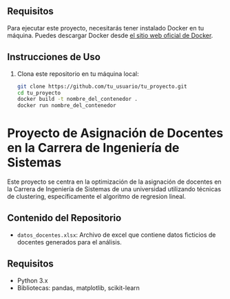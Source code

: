 ## Requisitos

Para ejecutar este proyecto, necesitarás tener instalado Docker en tu máquina. Puedes descargar Docker desde [el sitio web oficial de Docker](https://www.docker.com/get-started).

## Instrucciones de Uso

1. Clona este repositorio en tu máquina local:

   ```bash
   git clone https://github.com/tu_usuario/tu_proyecto.git
   cd tu_proyecto
   docker build -t nombre_del_contenedor .
   docker run nombre_del_contenedor
   ```
# Proyecto de Asignación de Docentes en la Carrera de Ingeniería de Sistemas

Este proyecto se centra en la optimización de la asignación de docentes en la Carrera de Ingeniería de Sistemas de una universidad utilizando técnicas de clustering, específicamente el algoritmo de regresion lineal.

## Contenido del Repositorio

- `datos_docentes.xlsx`: Archivo de excel que contiene datos ficticios de docentes generados para el análisis.

## Requisitos

- Python 3.x
- Bibliotecas: pandas, matplotlib, scikit-learn

